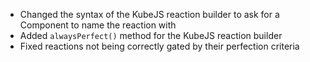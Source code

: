 - Changed the syntax of the KubeJS reaction builder to ask for a Component to name the reaction with
- Added `alwaysPerfect()` method for the KubeJS reaction builder
- Fixed reactions not being correctly gated by their perfection criteria